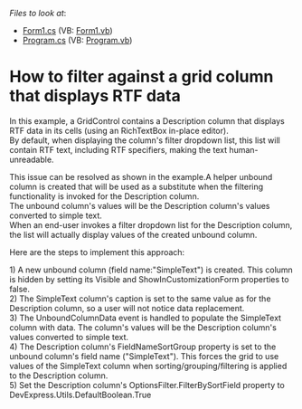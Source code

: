 <!-- default file list -->
*Files to look at*:

* [Form1.cs](./CS/E2907/Form1.cs) (VB: [Form1.vb](./VB/E2907/Form1.vb))
* [Program.cs](./CS/E2907/Program.cs) (VB: [Program.vb](./VB/E2907/Program.vb))
<!-- default file list end -->
# How to filter against a grid column that displays RTF data


<p>In this example, a GridControl contains a Description column that displays RTF data in its cells (using an RichTextBox in-place editor).<br />
By default, when displaying the column's filter dropdown list, this list will contain RTF text, including RTF specifiers, making the text human-unreadable.</p><p>This issue can be resolved as shown in the example.A helper unbound column is created that will be used as a substitute when the filtering functionality is invoked for the Description column.<br />
The unbound column's values will be the Description column's values converted to simple text.<br />
When an end-user invokes a filter dropdown list for the Description column, the list will actually display values of the created unbound column.</p><p>Here are the steps to implement this approach:</p><p>1) A new unbound column (field name:"SimpleText") is created. This column is hidden by setting its Visible and ShowInCustomizationForm properties to false.<br />
2) The SimpleText column's caption is set to the same value as for the Description column, so a user will not notice data replacement.<br />
3) The UnboundColumnData event is handled to populate the SimpleText column with data. The column's values will be the Description column's values converted to simple text.<br />
4) The Description column's FieldNameSortGroup property is set to the unbound column's field name ("SimpleText"). This forces the grid to use values of the SimpleText column when sorting/grouping/filtering is applied to the Description column.<br />
5) Set the Description column's OptionsFilter.FilterBySortField property to DevExpress.Utils.DefaultBoolean.True</p>

<br/>


